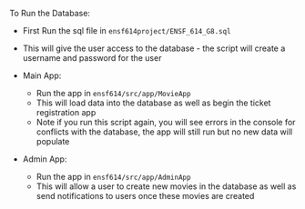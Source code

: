 To Run the Database:

- First Run the sql file in `ensf614project/ENSF_614_G8.sql`
- This will give the user access to the database - the script will create a username and password for the user
- Main App:
  - Run the app in `ensf614/src/app/MovieApp`
  - This will load data into the database as well as begin the ticket registration app
  - Note if you run this script again, you will see errors in the console for conflicts with the database, the app will still run but no new data will populate
  
- Admin App:
    - Run the app in `ensf614/src/app/AdminApp`
    - This will allow a user to create new movies in the database as well as send notifications to users once these movies are created